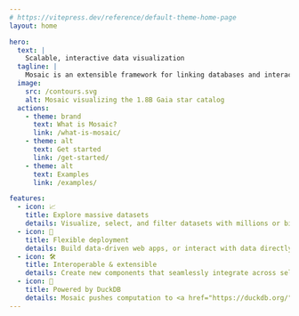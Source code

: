 ```yaml
---
# https://vitepress.dev/reference/default-theme-home-page
layout: home

hero:
  text: |
    Scalable, interactive data visualization
  tagline: |
    Mosaic is an extensible framework for linking databases and interactive views.
  image:
    src: /contours.svg
    alt: Mosaic visualizing the 1.8B Gaia star catalog
  actions:
    - theme: brand
      text: What is Mosaic?
      link: /what-is-mosaic/
    - theme: alt
      text: Get started
      link: /get-started/
    - theme: alt
      text: Examples
      link: /examples/

features:
  - icon: 📈
    title: Explore massive datasets
    details: Visualize, select, and filter datasets with millions or billions of records.
  - icon: 🚀
    title: Flexible deployment
    details: Build data-driven web apps, or interact with data directly in Jupyter notebooks.
  - icon: 🛠️
    title: Interoperable & extensible
    details: Create new components that seamlessly integrate across selections and datasets.
  - icon: 🦆
    title: Powered by DuckDB
    details: Mosaic pushes computation to <a href="https://duckdb.org/">DuckDB</a>, both server-side and in your browser via WebAssembly.
---
```


